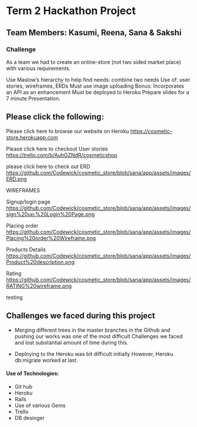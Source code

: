 # Term 2 Hackathon Project




## Team Members: Kasumi, Reena, Sana & Sakshi

### Challenge

As a team we had to create an online-store (not two sided market place) with various requirements.

Use Maslow’s hierarchy to help find needs: combine two needs
Use of: user stories, wireframes, ERDs
Must use image uploading
Bonus: Incorporates an API as an enhancement
Must be deployed to Heroku
Prepare slides for a 7 minute Presentation.

## Please click the following:

Please click here to browse our website on Heroku https://cosmetic-store.herokuapp.com

Please click here to checkout User stories https://trello.com/b/AuhGZNdR/cosmeticshop

please click here to check out ERD https://github.com/Codewick/cosmetic_store/blob/sana/app/assets/images/ERD.png

WIREFRAMES

Signup/login page https://github.com/Codewick/cosmetic_store/blob/sana/app/assets/images/sign%20up:%20Login%20Page.png

Placing order
https://github.com/Codewick/cosmetic_store/blob/sana/app/assets/images/Placing%20order%20Wireframe.png

Products Details https://github.com/Codewick/cosmetic_store/blob/sana/app/assets/images/Product%20description.png

Rating
https://github.com/Codewick/cosmetic_store/blob/sana/app/assets/images/RATING%20wireframe.png

testing





## Challenges we faced during this project

* Merging different trees in the master branches in the Github and pushing our works was one of the most difficult Challenges
we faced and lost substantial amount of time during this.

* Deploying to the Heroku was bit difficult initially However,
 Heroku db:migrate worked at last.

 #### Use of Technologies:

 * Git hub
 * Heroku
 * Rails
 * Use of various Gems
 * Trello
 * DB desinger
